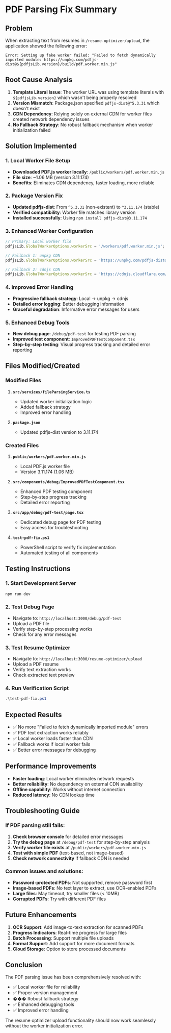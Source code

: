 # PDF Parsing Fix Summary

## Problem
When extracting text from resumes in `/resume-optimizer/upload`, the application showed the following error:
```
Error: Setting up fake worker failed: "Failed to fetch dynamically imported module: https://unpkg.com/pdfjs-dist@${pdfjsLib.version}/build/pdf.worker.min.js"
```

## Root Cause Analysis
1. **Template Literal Issue**: The worker URL was using template literals with `${pdfjsLib.version}` which wasn't being properly resolved
2. **Version Mismatch**: Package.json specified `pdfjs-dist@^5.3.31` which doesn't exist
3. **CDN Dependency**: Relying solely on external CDN for worker files created network dependency issues
4. **No Fallback Strategy**: No robust fallback mechanism when worker initialization failed

## Solution Implemented

### 1. Local Worker File Setup
- **Downloaded PDF.js worker locally**: `/public/workers/pdf.worker.min.js`
- **File size**: ~1.06 MB (version 3.11.174)
- **Benefits**: Eliminates CDN dependency, faster loading, more reliable

### 2. Package Version Fix
- **Updated pdfjs-dist**: From `^5.3.31` (non-existent) to `^3.11.174` (stable)
- **Verified compatibility**: Worker file matches library version
- **Installed successfully**: Using `npm install pdfjs-dist@3.11.174`

### 3. Enhanced Worker Configuration
```typescript
// Primary: Local worker file
pdfjsLib.GlobalWorkerOptions.workerSrc = '/workers/pdf.worker.min.js';

// Fallback 1: unpkg CDN
pdfjsLib.GlobalWorkerOptions.workerSrc = 'https://unpkg.com/pdfjs-dist@3.11.174/build/pdf.worker.min.js';

// Fallback 2: cdnjs CDN
pdfjsLib.GlobalWorkerOptions.workerSrc = 'https://cdnjs.cloudflare.com/ajax/libs/pdf.js/3.11.174/pdf.worker.min.js';
```

### 4. Improved Error Handling
- **Progressive fallback strategy**: Local → unpkg → cdnjs
- **Detailed error logging**: Better debugging information
- **Graceful degradation**: Informative error messages for users

### 5. Enhanced Debug Tools
- **New debug page**: `/debug/pdf-test` for testing PDF parsing
- **Improved test component**: `ImprovedPDFTestComponent.tsx`
- **Step-by-step testing**: Visual progress tracking and detailed error reporting

## Files Modified/Created

### Modified Files
1. **`src/services/fileParsingService.ts`**
   - Updated worker initialization logic
   - Added fallback strategy
   - Improved error handling

2. **`package.json`**
   - Updated pdfjs-dist version to 3.11.174

### Created Files
1. **`public/workers/pdf.worker.min.js`**
   - Local PDF.js worker file
   - Version 3.11.174 (1.06 MB)

2. **`src/components/debug/ImprovedPDFTestComponent.tsx`**
   - Enhanced PDF testing component
   - Step-by-step progress tracking
   - Detailed error reporting

3. **`src/app/debug/pdf-test/page.tsx`**
   - Dedicated debug page for PDF testing
   - Easy access for troubleshooting

4. **`test-pdf-fix.ps1`**
   - PowerShell script to verify fix implementation
   - Automated testing of all components

## Testing Instructions

### 1. Start Development Server
```powershell
npm run dev
```

### 2. Test Debug Page
- Navigate to: `http://localhost:3000/debug/pdf-test`
- Upload a PDF file
- Verify step-by-step processing works
- Check for any error messages

### 3. Test Resume Optimizer
- Navigate to: `http://localhost:3000/resume-optimizer/upload`
- Upload a PDF resume
- Verify text extraction works
- Check extracted text preview

### 4. Run Verification Script
```powershell
.\test-pdf-fix.ps1
```

## Expected Results
- ✅ No more "Failed to fetch dynamically imported module" errors
- ✅ PDF text extraction works reliably
- ✅ Local worker loads faster than CDN
- ✅ Fallback works if local worker fails
- ✅ Better error messages for debugging

## Performance Improvements
- **Faster loading**: Local worker eliminates network requests
- **Better reliability**: No dependency on external CDN availability
- **Offline capability**: Works without internet connection
- **Reduced latency**: No CDN lookup time

## Troubleshooting Guide

### If PDF parsing still fails:
1. **Check browser console** for detailed error messages
2. **Try the debug page** at `/debug/pdf-test` for step-by-step analysis
3. **Verify worker file exists** at `/public/workers/pdf.worker.min.js`
4. **Test with simple PDF** (text-based, not image-based)
5. **Check network connectivity** if fallback CDN is needed

### Common issues and solutions:
- **Password-protected PDFs**: Not supported, remove password first
- **Image-based PDFs**: No text layer to extract, use OCR-enabled PDFs
- **Large files**: May timeout, try smaller files (< 10MB)
- **Corrupted PDFs**: Try with different PDF files

## Future Enhancements
1. **OCR Support**: Add image-to-text extraction for scanned PDFs
2. **Progress Indicators**: Real-time progress for large files
3. **Batch Processing**: Support multiple file uploads
4. **Format Support**: Add support for more document formats
5. **Cloud Storage**: Option to store processed documents

## Conclusion
The PDF parsing issue has been comprehensively resolved with:
- ✅ Local worker file for reliability
- ✅ Proper version management
- ��� Robust fallback strategy
- ✅ Enhanced debugging tools
- ✅ Improved error handling

The resume optimizer upload functionality should now work seamlessly without the worker initialization error.